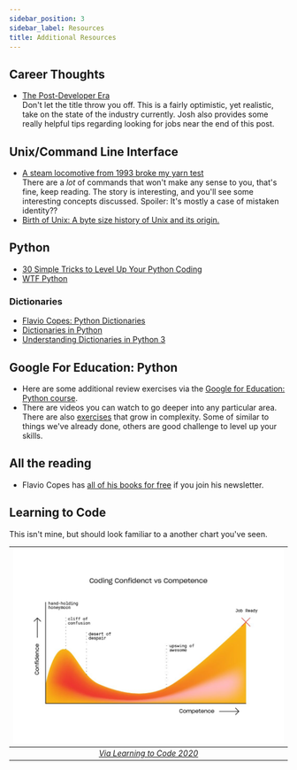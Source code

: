 ```yaml
---
sidebar_position: 3
sidebar_label: Resources
title: Additional Resources
---
```


<!-- markdownlint-disable no-inline-html -->

## Career Thoughts

- [The Post-Developer Era](https://www.joshwcomeau.com/blog/the-post-developer-era/?from=newsletter)
  <br/>Don't let the title throw you off. This is a fairly optimistic, yet realistic, take on the state of the industry currently. Josh also provides some really helpful tips regarding looking for jobs near the end of this post.

## Unix/Command Line Interface

- [A steam locomotive from 1993 broke my yarn test](https://blog.cloudflare.com/yarn-test-suffers-strange-derailment/)
  <br/>There are a _lot_ of commands that won't make any sense to you, that's fine, keep reading. The story is interesting, and you'll see some interesting concepts discussed.  Spoiler: It's mostly a case of mistaken identity??
- [Birth of Unix: A byte size history of Unix and its origin.](https://itsfoss.com/birth-of-unix/)

## Python

- [30 Simple Tricks to Level Up Your Python Coding](https://betterprogramming.pub/30-simple-tricks-to-level-up-your-python-coding-5b625c15b79a)
- [WTF Python](https://github.com/satwikkansal/wtfpython)

### Dictionaries

- [Flavio Copes: Python Dictionaries](https://flaviocopes.com/python-dictionaries/)
- [Dictionaries in Python](https://realpython.com/courses/dictionaries-python/)
- [Understanding Dictionaries in Python 3](https://www.digitalocean.com/community/tutorials/understanding-dictionaries-in-python-3)

## Google For Education: Python

- Here are some additional review exercises via the [Google for Education: Python course](https://developers.google.com/edu/python/set-up).
- There are videos you can watch to go deeper into any particular area. There are also [exercises](https://developers.google.com/edu/python/exercises/basic) that grow in complexity. Some of similar to things we've already done, others are good challenge to level up your skills.

## All the reading

- Flavio Copes has [all of his books for free](https://flaviocopes.com/access/) if you join his newsletter.

## Learning to Code

This isn't mine, but should look familiar to a another chart you've seen.

|                        ![Learning to Code Graph](./img/LearningToCode_20200306_Blog_Graph_08-1.jpg)                        |
| :------------------------------------------------------------------------------------------------------------------------: |
| _[Via Learning to Code 2020](https://s3.amazonaws.com/tf-nightingale/2020/03/LearningToCode_20200306_Blog_Graph_08-1.jpg)_ |

